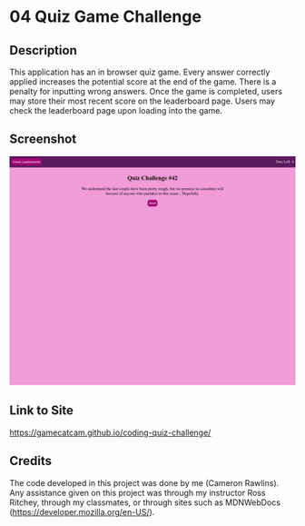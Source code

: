 # 04 Quiz Game Challenge

## Description
This application has an in browser quiz game. Every answer correctly applied increases the potential score at the end of the game. There is a penalty for inputting wrong answers. Once the game is completed, users may store their most recent score on the leaderboard page. Users may check the leaderboard page upon loading into the game.

## Screenshot
![Screenshot of password application.](/assets/screenshot.png "Screenshot of webpage")

## Link to Site
https://gamecatcam.github.io/coding-quiz-challenge/

## Credits
The code developed in this project was done by me (Cameron Rawlins). Any assistance given on this project was through my instructor Ross Ritchey, through my classmates, or through sites such as MDNWebDocs (https://developer.mozilla.org/en-US/).
